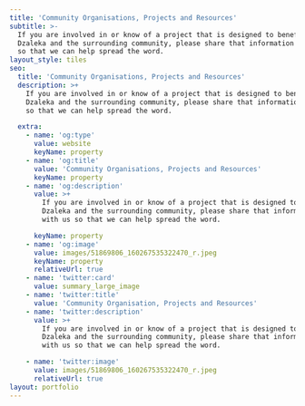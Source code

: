 ```yaml
---
title: 'Community Organisations, Projects and Resources'
subtitle: >-
  If you are involved in or know of a project that is designed to benefit
  Dzaleka and the surrounding community, please share that information with us
  so that we can help spread the word.
layout_style: tiles
seo:
  title: 'Community Organisations, Projects and Resources'
  description: >+
    If you are involved in or know of a project that is designed to benefit
    Dzaleka and the surrounding community, please share that information with us
    so that we can help spread the word.

  extra:
    - name: 'og:type'
      value: website
      keyName: property
    - name: 'og:title'
      value: 'Community Organisations, Projects and Resources'
      keyName: property
    - name: 'og:description'
      value: >+
        If you are involved in or know of a project that is designed to benefit
        Dzaleka and the surrounding community, please share that information
        with us so that we can help spread the word.

      keyName: property
    - name: 'og:image'
      value: images/51869806_160267535322470_r.jpeg
      keyName: property
      relativeUrl: true
    - name: 'twitter:card'
      value: summary_large_image
    - name: 'twitter:title'
      value: 'Community Organisation, Projects and Resources'
    - name: 'twitter:description'
      value: >+
        If you are involved in or know of a project that is designed to benefit
        Dzaleka and the surrounding community, please share that information
        with us so that we can help spread the word.

    - name: 'twitter:image'
      value: images/51869806_160267535322470_r.jpeg
      relativeUrl: true
layout: portfolio
---
```

